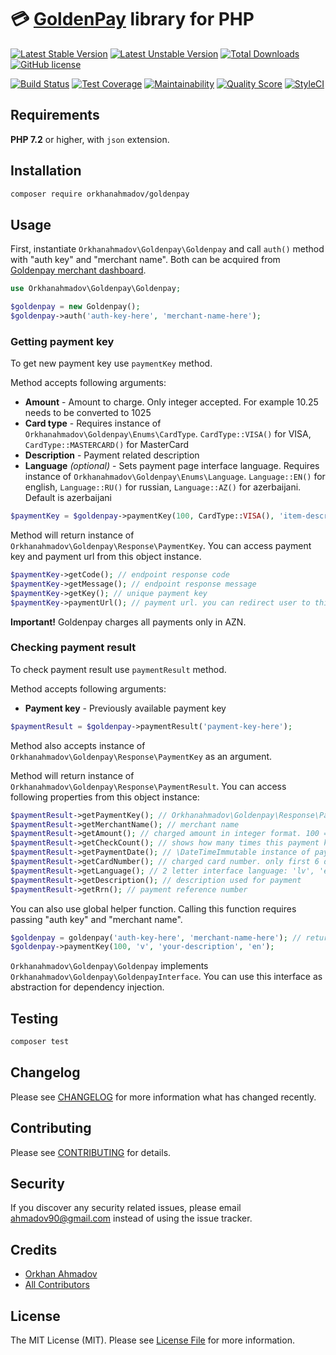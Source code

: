 # :credit_card: [GoldenPay](http://www.goldenpay.az) library for PHP

[![Latest Stable Version](https://poser.pugx.org/orkhanahmadov/goldenpay/v/stable)](https://packagist.org/packages/orkhanahmadov/goldenpay)
[![Latest Unstable Version](https://poser.pugx.org/orkhanahmadov/goldenpay/v/unstable)](https://packagist.org/packages/orkhanahmadov/goldenpay)
[![Total Downloads](https://img.shields.io/packagist/dt/orkhanahmadov/goldenpay)](https://packagist.org/packages/orkhanahmadov/goldenpay)
[![GitHub license](https://img.shields.io/github/license/orkhanahmadov/goldenpay.svg)](https://github.com/orkhanahmadov/goldenpay/blob/master/LICENSE.md)

[![Build Status](https://img.shields.io/travis/orkhanahmadov/goldenpay.svg)](https://travis-ci.org/orkhanahmadov/goldenpay)
[![Test Coverage](https://api.codeclimate.com/v1/badges/92b05e08792d8c204cf6/test_coverage)](https://codeclimate.com/github/orkhanahmadov/goldenpay/test_coverage)
[![Maintainability](https://api.codeclimate.com/v1/badges/92b05e08792d8c204cf6/maintainability)](https://codeclimate.com/github/orkhanahmadov/goldenpay/maintainability)
[![Quality Score](https://img.shields.io/scrutinizer/g/orkhanahmadov/goldenpay.svg)](https://scrutinizer-ci.com/g/orkhanahmadov/goldenpay)
[![StyleCI](https://github.styleci.io/repos/184265600/shield?branch=master)](https://github.styleci.io/repos/184265600)

## Requirements

**PHP 7.2** or higher, with ``json`` extension.

## Installation

```bash
composer require orkhanahmadov/goldenpay
```

## Usage

First, instantiate ``Orkhanahmadov\Goldenpay\Goldenpay`` and call ``auth()`` method with "auth key" and "merchant name". Both can be acquired from [Goldenpay merchant dashboard](https://rest.goldenpay.az/merchant/).

```php
use Orkhanahmadov\Goldenpay\Goldenpay;

$goldenpay = new Goldenpay();
$goldenpay->auth('auth-key-here', 'merchant-name-here');
```

### Getting payment key
To get new payment key use ``paymentKey`` method.

Method accepts following arguments:
* **Amount** - Amount to charge. Only integer accepted. For example 10.25 needs to be converted to 1025
* **Card type** - Requires instance of `Orkhanahmadov\Goldenpay\Enums\CardType`.
`CardType::VISA()` for VISA, `CardType::MASTERCARD()` for MasterCard
* **Description** - Payment related description
* **Language** *(optional)* - Sets payment page interface language. Requires instance of `Orkhanahmadov\Goldenpay\Enums\Language`.
`Language::EN()` for english, `Language::RU()` for russian, `Language::AZ()` for azerbaijani. Default is azerbaijani

```php
$paymentKey = $goldenpay->paymentKey(100, CardType::VISA(), 'item-description', Language::EN());
```

Method will return instance of ``Orkhanahmadov\Goldenpay\Response\PaymentKey``. You can access payment key and payment url from this object instance.

```php
$paymentKey->getCode(); // endpoint response code
$paymentKey->getMessage(); // endpoint response message
$paymentKey->getKey(); // unique payment key
$paymentKey->paymentUrl(); // payment url. you can redirect user to this url to start payment
```

**Important!** Goldenpay charges all payments only in AZN.

### Checking payment result
To check payment result use ``paymentResult`` method.

Method accepts following arguments:
* **Payment key** - Previously available payment key

```php
$paymentResult = $goldenpay->paymentResult('payment-key-here');
```

Method also accepts instance of ``Orkhanahmadov\Goldenpay\Response\PaymentKey`` as an argument.

Method will return instance of ``Orkhanahmadov\Goldenpay\Response\PaymentResult``. You can access following properties from this object instance:

```php
$paymentResult->getPaymentKey(); // Orkhanahmadov\Goldenpay\Response\PaymentKey instance
$paymentResult->getMerchantName(); // merchant name
$paymentResult->getAmount(); // charged amount in integer format. 100 = 1.00
$paymentResult->getCheckCount(); // shows how many times this payment key result checked
$paymentResult->getPaymentDate(); // \DateTimeImmutable instance of payment date
$paymentResult->getCardNumber(); // charged card number. only first 6 digits and last 4 digits. Example: 422865******8101
$paymentResult->getLanguage(); // 2 letter interface language: 'lv', 'en' or 'ru'
$paymentResult->getDescription(); // description used for payment
$paymentResult->getRrn(); // payment reference number
```

You can also use global helper function. Calling this function requires passing "auth key" and "merchant name".

```php
$goldenpay = goldenpay('auth-key-here', 'merchant-name-here'); // returns instance of "Orkhanahmadov\Goldenpay\Goldenpay"
$goldenpay->paymentKey(100, 'v', 'your-description', 'en');
```

``Orkhanahmadov\Goldenpay\Goldenpay`` implements ``Orkhanahmadov\Goldenpay\GoldenpayInterface``. You can use this interface as abstraction for dependency injection.

## Testing

``` bash
composer test
```

## Changelog

Please see [CHANGELOG](CHANGELOG.md) for more information what has changed recently.

## Contributing

Please see [CONTRIBUTING](CONTRIBUTING.md) for details.

## Security

If you discover any security related issues, please email ahmadov90@gmail.com instead of using the issue tracker.

## Credits

- [Orkhan Ahmadov](https://github.com/orkhanahmadov)
- [All Contributors](../../contributors)

## License

The MIT License (MIT). Please see [License File](LICENSE.md) for more information.
